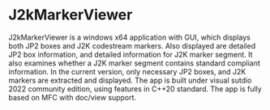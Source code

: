 # J2kMarkerViewer
J2kMarkerViewer is a windows x64 application with GUI, which displays both JP2 boxes and J2K codestream markers. Also displayed are detailed JP2 box information, and detailed information for J2K marker segment.
It also examines whether a J2K marker segment contains standard compliant information. 
In the current version, only necessary JP2 boxes, and J2K markers are extracted and displayed.
The app is built under visual sutdio 2022 community edition, using features in C++20 standard. The app is fully based on MFC with doc/view support.  
